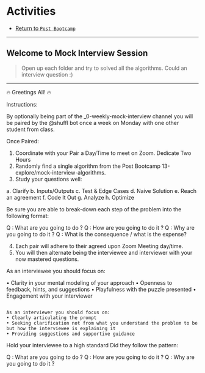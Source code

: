 # Activities

* [Return to `Post Bootcamp`](../../README.md)

<hr>

## Welcome to Mock Interview Session

> Open up each folder and try to solved all the algorithms. Could an interview question :)

<hr>


:fire: Greetings All! :fire:

Instructions: 

By optionally being part of the \_0-weekly-mock-interview channel you will be paired by the @shuffl bot once a week on Monday with one other student from class.

Once Paired:

1. Coordinate with your Pair a Day/Time to meet on Zoom. Dedicate Two Hours
2. Randomly find a single algorithm from the Post Bootcamp 13-explore/mock-interview-algorithms.
3. Study your questions well:

a. Clarify
b. Inputs/Outputs
c. Test & Edge Cases
d. Naive Solution
e. Reach an agreement
f. Code It Out
g. Analyze
h. Optimize

Be sure you are able to break-down each step of the problem into the following format:

Q : What are you going to do ?
Q : How are you going to do it ?
Q : Why are you going to do it ?
Q : What is the consequence / what is the expense?

4. Each pair will adhere to their agreed upon Zoom Meeting day/time.
5. You will then alternate being the interviewee and interviewer with your now mastered questions.

As an interviewee you should focus on:

• Clarity in your mental modeling of your approach
• Openness to feedback, hints, and suggestions
• Playfulness with the puzzle presented
• Engagement with your interviewer

~~~~~~~

As an interviewer you should focus on:
• Clearly articulating the prompt
• Seeking clarification not from what you understand the problem to be but how the interviewee is explaining it
• Providing suggestions and supportive guidance

~~~~~~~

Hold your interviewee to a high standard
Did they follow the pattern:

Q : What are you going to do ?
Q : How are you going to do it ?
Q : Why are you going to do it ?